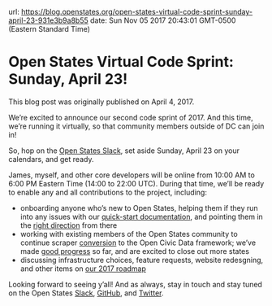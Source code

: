 url: https://blog.openstates.org/open-states-virtual-code-sprint-sunday-april-23-931e3b9a8b55
date: Sun Nov 05 2017 20:43:01 GMT-0500 (Eastern Standard Time)


# Open States Virtual Code Sprint: Sunday, April 23!

This blog post was originally published on April 4, 2017.

We’re excited to announce our second code sprint of 2017. And this time, we’re running it virtually, so that community members outside of DC can join in!

So, hop on the [Open States Slack](https://openstates-slack.herokuapp.com/), set aside Sunday, April 23 on your calendars, and get ready.

James, myself, and other core developers will be online from 10:00 AM to 6:00 PM Eastern Time (14:00 to 22:00 UTC). During that time, we’ll be ready to enable any and all contributions to the project, including:

- onboarding anyone who’s new to Open States, helping them if they run into any issues with our [quick-start documentation](http://docs.openstates.org/en/latest/contributing/getting-started.html), and pointing them in the [right direction](https://github.com/openstates/openstates/issues) from there
- working with existing members of the Open States community to continue scraper [conversion](https://github.com/openstates/meta/wiki/2017-Roadmap#pupa-ization) to the Open Civic Data framework; we’ve made [good progress](https://github.com/openstates/openstates/issues/1442) so far, and are excited to close out more states
- discussing infrastructure choices, feature requests, website redesgning, and other items on [our 2017 roadmap](https://github.com/openstates/meta/wiki/2017-Roadmap)

Looking forward to seeing y’all! And as always, stay in touch and stay tuned on the Open States [Slack](https://openstates-slack.herokuapp.com/), [GitHub](https://github.com/openstates/openstates), and [Twitter](https://twitter.com/openstates).
